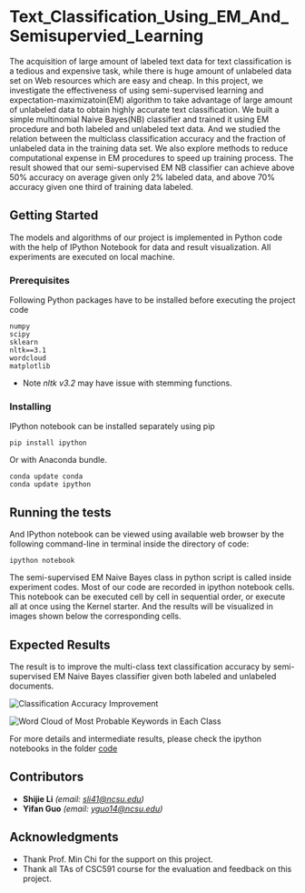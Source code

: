 # Text_Classification_Using_EM_And_Semisupervied_Learning

The acquisition of large amount of labeled text data for text classification is a tedious and expensive task, while there is huge amount of unlabeled data set on Web resources which are easy and cheap. In this project, we investigate the effectiveness of using semi-supervised learning and expectation-maximizatoin(EM) algorithm to take advantage of large amount of unlabeled data to obtain highly accurate text classification. We built a simple multinomial Naive Bayes(NB) classifier and trained it using EM procedure and both labeled and unlabeled text data. And we studied the relation between the multiclass classification accuracy and the fraction of unlabeled data in the training data set. We also explore methods to reduce computational expense in EM procedures to speed up training process. The result showed that our semi-supervised EM NB classifier can achieve above 50% accuracy on average given only 2% labeled data, and above 70% accuracy given one third of training data labeled.

## Getting Started

The models and algorithms of our project is implemented in Python code with the help of IPython Notebook for data and result visualization. All experiments are executed on local machine.

### Prerequisites

Following Python packages have to be installed before executing the project code

```
numpy
scipy
sklearn
nltk==3.1
wordcloud
matplotlib
```
* Note _nltk v3.2_ may have issue with stemming functions.

### Installing

IPython notebook can be installed separately using pip 

```
pip install ipython
```

Or with Anaconda bundle.

```
conda update conda
conda update ipython
```

## Running the tests

And IPython notebook can be viewed using available web browser by the following command-line in terminal inside the directory of code:

```
ipython notebook
```
The semi-supervised EM Naive Bayes class in python script is called inside experiment codes. Most of our code are recorded in ipython notebook cells. This notebook can be executed cell by cell in sequential order, or execute all at once using the Kernel starter. And the results will be visualized in images shown below the corresponding cells. 

## Expected Results

The result is to improve the multi-class text classification accuracy by semi-supervised EM Naive Bayes classifier given both labeled and unlabeled documents.

![Classification Accuracy Improvement](https://github.com/jerry-shijieli/Text_Classification_Using_EM_And_Semisupervied_Learning/blob/master/result/cv_f1.png)

![Word Cloud of Most Probable Keywords in Each Class](https://github.com/jerry-shijieli/Text_Classification_Using_EM_And_Semisupervied_Learning/blob/master/result/test_em_nb_wc.png)

For more details and intermediate results, please check the ipython notebooks in the folder [code](https://github.com/jerry-shijieli/Text_Classification_Using_EM_And_Semisupervied_Learning/tree/master/code)


## Contributors

* **Shijie Li**  *(email: sli41@ncsu.edu)* 
* **Yifan Guo** *(email: yguo14@ncsu.edu)*

## Acknowledgments

* Thank Prof. Min Chi for the support on this project.
* Thank all TAs of CSC591 course for the evaluation and feedback on this project.


